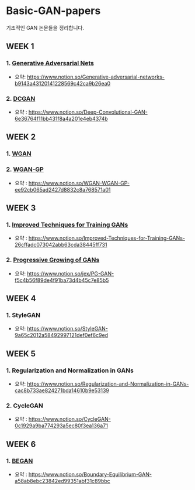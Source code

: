 # Basic-GAN-papers
기초적인 GAN 논문들을 정리합니다.

## WEEK 1

### 1. [Generative Adversarial Nets](https://papers.nips.cc/paper/5423-generative-adversarial-nets.pdf)
- 요약: https://www.notion.so/Generative-adversarial-networks-b9143a43120141228569c42ca9b26ea0


### 2. [DCGAN](https://arxiv.org/abs/1511.06434)
- 요약 : https://www.notion.so/Deep-Convolutional-GAN-6e36764f11bb431f8a4a201e4eb4374b

## WEEK 2

### 1. [WGAN](https://arxiv.org/abs/1701.07875) 
### 2. [WGAN-GP](https://arxiv.org/abs/1704.00028)
- 요약 : https://www.notion.so/WGAN-WGAN-GP-ee92cb065ad2427d8832c8a768571a01

## WEEK 3

### 1. [Improved Techniques for Training GANs](https://arxiv.org/pdf/1606.03498.pdf)
- 요약 : https://www.notion.so/Improved-Techniques-for-Training-GANs-26cffadc073042abb63cda38445ff731

### 2. [Progressive Growing of GANs](https://arxiv.org/abs/1710.10196)
- 요약: https://www.notion.so/jex/PG-GAN-f5c4b56f89de4f91ba73d4b45c7e85b5

## WEEK 4

### 1. StyleGAN
- 요약: https://www.notion.so/StyleGAN-9a65c2012a58492997121def0ef6c9ed

## WEEK 5

### 1. Regularization and Normalization in GANs
- 요약: https://www.notion.so/Regularization-and-Normalization-in-GANs-cac8b733ae824271bda14610b9e53139

### 2. CycleGAN
- 요약 : https://www.notion.so/CycleGAN-0c1929a9ba774293a5ec80f3ea136a71

## WEEK 6

### 1. [BEGAN](https://arxiv.org/pdf/1703.10717.pdf)
- 요약 : https://www.notion.so/Boundary-Equilibrium-GAN-a58ab8ebc23842ed99351abf31c89bbc
